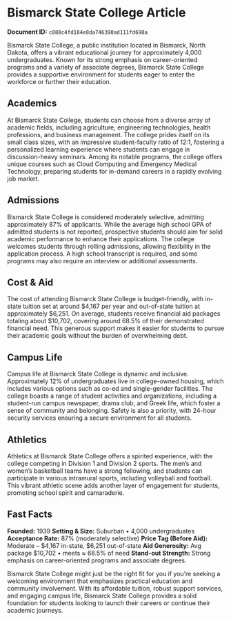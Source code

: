# Bismarck State College Article

**Document ID:** `c888c4fd184e8da746398ad111fd698a`

Bismarck State College, a public institution located in Bismarck, North Dakota, offers a vibrant educational journey for approximately 4,000 undergraduates. Known for its strong emphasis on career-oriented programs and a variety of associate degrees, Bismarck State College provides a supportive environment for students eager to enter the workforce or further their education.

## Academics
At Bismarck State College, students can choose from a diverse array of academic fields, including agriculture, engineering technologies, health professions, and business management. The college prides itself on its small class sizes, with an impressive student-faculty ratio of 12:1, fostering a personalized learning experience where students can engage in discussion-heavy seminars. Among its notable programs, the college offers unique courses such as Cloud Computing and Emergency Medical Technology, preparing students for in-demand careers in a rapidly evolving job market.

## Admissions
Bismarck State College is considered moderately selective, admitting approximately 87% of applicants. While the average high school GPA of admitted students is not reported, prospective students should aim for solid academic performance to enhance their applications. The college welcomes students through rolling admissions, allowing flexibility in the application process. A high school transcript is required, and some programs may also require an interview or additional assessments.

## Cost & Aid
The cost of attending Bismarck State College is budget-friendly, with in-state tuition set at around $4,167 per year and out-of-state tuition at approximately $6,251. On average, students receive financial aid packages totaling about $10,702, covering around 68.5% of their demonstrated financial need. This generous support makes it easier for students to pursue their academic goals without the burden of overwhelming debt.

## Campus Life
Campus life at Bismarck State College is dynamic and inclusive. Approximately 12% of undergraduates live in college-owned housing, which includes various options such as co-ed and single-gender facilities. The college boasts a range of student activities and organizations, including a student-run campus newspaper, drama club, and Greek life, which foster a sense of community and belonging. Safety is also a priority, with 24-hour security services ensuring a secure environment for all students.

## Athletics
Athletics at Bismarck State College offers a spirited experience, with the college competing in Division 1 and Division 2 sports. The men’s and women’s basketball teams have a strong following, and students can participate in various intramural sports, including volleyball and football. This vibrant athletic scene adds another layer of engagement for students, promoting school spirit and camaraderie.

## Fast Facts
**Founded:** 1939
**Setting & Size:** Suburban • 4,000 undergraduates
**Acceptance Rate:** 87% (moderately selective)
**Price Tag (Before Aid):** Moderate – $4,167 in-state, $6,251 out-of-state
**Aid Generosity:** Avg package $10,702 • meets ≈ 68.5% of need
**Stand-out Strength:** Strong emphasis on career-oriented programs and associate degrees.

Bismarck State College might just be the right fit for you if you’re seeking a welcoming environment that emphasizes practical education and community involvement. With its affordable tuition, robust support services, and engaging campus life, Bismarck State College provides a solid foundation for students looking to launch their careers or continue their academic journeys.
